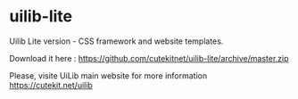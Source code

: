 # uilib-lite
Uilib Lite version - CSS framework and website templates.

Download it here : https://github.com/cutekitnet/uilib-lite/archive/master.zip

Please, visite UiLib main website for more information
https://cutekit.net/uilib
